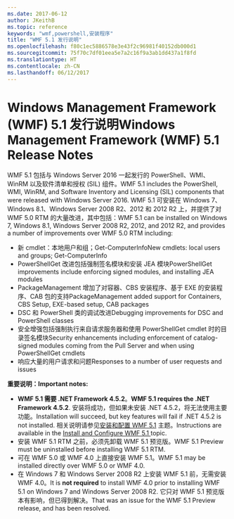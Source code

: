 ```yaml
---
ms.date: 2017-06-12
author: JKeithB
ms.topic: reference
keywords: "wmf,powershell,安装程序"
title: "WMF 5.1 发行说明"
ms.openlocfilehash: f80c1ec5886578e3e43f2c96981f40152db000d1
ms.sourcegitcommit: 75f70c7df01eea5e7a2c16f9a3ab1dd437a1f8fd
ms.translationtype: HT
ms.contentlocale: zh-CN
ms.lasthandoff: 06/12/2017
---
```

# <a name="windows-management-framework-wmf-51-release-notes"></a><span data-ttu-id="4a33c-103">Windows Management Framework (WMF) 5.1 发行说明</span><span class="sxs-lookup"><span data-stu-id="4a33c-103">Windows Management Framework (WMF) 5.1 Release Notes</span></span> #

<span data-ttu-id="4a33c-104">WMF 5.1 包括与 Windows Server 2016 一起发行的 PowerShell、WMI、WinRM 以及软件清单和授权 (SIL) 组件。</span><span class="sxs-lookup"><span data-stu-id="4a33c-104">WMF 5.1 includes the PowerShell, WMI, WinRM, and Software Inventory and Licensing (SIL) components that were released with Windows Server 2016.</span></span>
<span data-ttu-id="4a33c-105">WMF 5.1 可安装在 Windows 7、Windows 8.1、Windows Server 2008 R2、2012 和 2012 R2 上，并提供了对 WMF 5.0 RTM 的大量改进，其中包括：</span><span class="sxs-lookup"><span data-stu-id="4a33c-105">WMF 5.1 can be installed on Windows 7, Windows 8.1, Windows Server 2008 R2, 2012, and 2012 R2, and provides a number of improvements over WMF 5.0 RTM including:</span></span>

- <span data-ttu-id="4a33c-106">新 cmdlet：本地用户和组；Get-ComputerInfo</span><span class="sxs-lookup"><span data-stu-id="4a33c-106">New cmdlets: local users and groups; Get-ComputerInfo</span></span>
- <span data-ttu-id="4a33c-107">PowerShellGet 改进包括强制签名模块和安装 JEA 模块</span><span class="sxs-lookup"><span data-stu-id="4a33c-107">PowerShellGet improvements include enforcing signed modules, and installing JEA modules</span></span>
- <span data-ttu-id="4a33c-108">PackageManagement 增加了对容器、CBS 安装程序、基于 EXE 的安装程序、CAB 包的支持</span><span class="sxs-lookup"><span data-stu-id="4a33c-108">PackageManagement added support for Containers, CBS Setup, EXE-based setup, CAB packages</span></span>
- <span data-ttu-id="4a33c-109">DSC 和 PowerShell 类的调试改进</span><span class="sxs-lookup"><span data-stu-id="4a33c-109">Debugging improvements for DSC and PowerShell classes</span></span>
- <span data-ttu-id="4a33c-110">安全增强包括强制执行来自请求服务器和使用 PowerShellGet cmdlet 时的目录签名模块</span><span class="sxs-lookup"><span data-stu-id="4a33c-110">Security enhancements including enforcement of catalog-signed modules coming from the Pull Server and when using PowerShellGet cmdlets</span></span>
- <span data-ttu-id="4a33c-111">响应大量的用户请求和问题</span><span class="sxs-lookup"><span data-stu-id="4a33c-111">Responses to a number of user requests and issues</span></span>

<span data-ttu-id="4a33c-112">**重要说明：**</span><span class="sxs-lookup"><span data-stu-id="4a33c-112">**Important notes:**</span></span>

- <span data-ttu-id="4a33c-113">**WMF 5.1 需要 .NET Framework 4.5.2**。</span><span class="sxs-lookup"><span data-stu-id="4a33c-113">**WMF 5.1 requires the .NET Framework 4.5.2**.</span></span> <span data-ttu-id="4a33c-114">安装将成功，但如果未安装 .NET 4.5.2，将无法使用主要功能。</span><span class="sxs-lookup"><span data-stu-id="4a33c-114">Installation will succeed, but key features will fail if .NET 4.5.2 is not installed.</span></span> <span data-ttu-id="4a33c-115">相关说明请参见[安装和配置 WMF 5.1](https://msdn.microsoft.com/en-us/powershell/wmf/5.1/install-configure) 主题。</span><span class="sxs-lookup"><span data-stu-id="4a33c-115">Instructions are available in the [Install and Configure WMF 5.1 ](https://msdn.microsoft.com/en-us/powershell/wmf/5.1/install-configure) topic.</span></span>
- <span data-ttu-id="4a33c-116">安装 WMF 5.1 RTM 之前，必须先卸载 WMF 5.1 预览版。</span><span class="sxs-lookup"><span data-stu-id="4a33c-116">WMF 5.1 Preview must be uninstalled before installing WMF 5.1 RTM.</span></span>
- <span data-ttu-id="4a33c-117">可在 WMF 5.0 或 WMF 4.0 上直接安装 WMF 5.1。</span><span class="sxs-lookup"><span data-stu-id="4a33c-117">WMF 5.1 may be installed directly over WMF 5.0 or WMF 4.0.</span></span>
- <span data-ttu-id="4a33c-118">在 Windows 7 和 Windows Server 2008 R2 上安装 WMF 5.1 前，无需安装 WMF 4.0。</span><span class="sxs-lookup"><span data-stu-id="4a33c-118">It is __not required__ to install WMF 4.0 prior to installing WMF 5.1 on Windows 7 and Windows Server 2008 R2.</span></span> <span data-ttu-id="4a33c-119">它只对 WMF 5.1 预览版本有影响，但已得到解决。</span><span class="sxs-lookup"><span data-stu-id="4a33c-119">That was an issue for the WMF 5.1 Preview release, and has been resolved.</span></span>  


